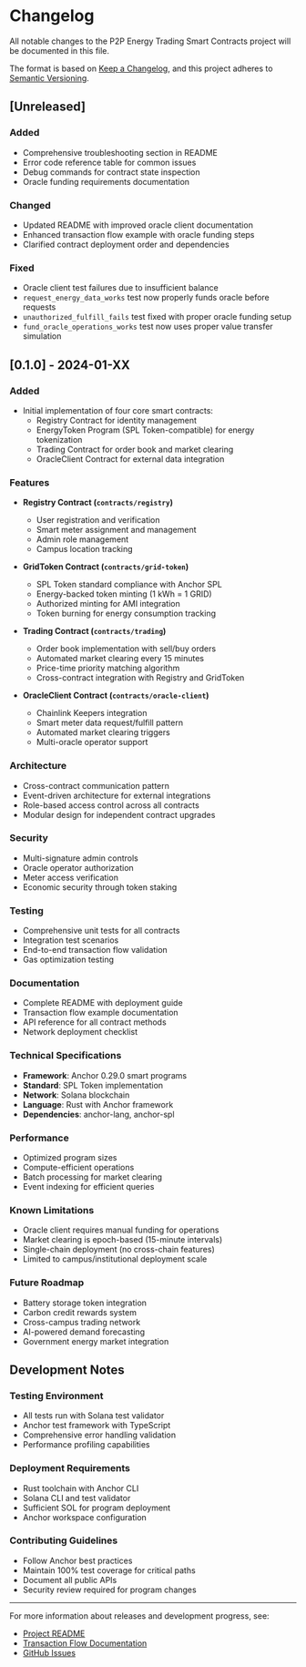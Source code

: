# Changelog

All notable changes to the P2P Energy Trading Smart Contracts project will be documented in this file.

The format is based on [Keep a Changelog](https://keepachangelog.com/en/1.0.0/),
and this project adheres to [Semantic Versioning](https://semver.org/spec/v2.0.0.html).

## [Unreleased]

### Added
- Comprehensive troubleshooting section in README
- Error code reference table for common issues
- Debug commands for contract state inspection
- Oracle funding requirements documentation

### Changed
- Updated README with improved oracle client documentation
- Enhanced transaction flow example with oracle funding steps
- Clarified contract deployment order and dependencies

### Fixed
- Oracle client test failures due to insufficient balance
- `request_energy_data_works` test now properly funds oracle before requests
- `unauthorized_fulfill_fails` test fixed with proper oracle funding setup
- `fund_oracle_operations_works` test now uses proper value transfer simulation

## [0.1.0] - 2024-01-XX

### Added
- Initial implementation of four core smart contracts:
  - Registry Contract for identity management
  - EnergyToken Program (SPL Token-compatible) for energy tokenization
  - Trading Contract for order book and market clearing
  - OracleClient Contract for external data integration

### Features
- **Registry Contract (`contracts/registry`)**
  - User registration and verification
  - Smart meter assignment and management
  - Admin role management
  - Campus location tracking

- **GridToken Contract (`contracts/grid-token`)**
  - SPL Token standard compliance with Anchor SPL
  - Energy-backed token minting (1 kWh = 1 GRID)
  - Authorized minting for AMI integration
  - Token burning for energy consumption tracking

- **Trading Contract (`contracts/trading`)**
  - Order book implementation with sell/buy orders
  - Automated market clearing every 15 minutes
  - Price-time priority matching algorithm
  - Cross-contract integration with Registry and GridToken

- **OracleClient Contract (`contracts/oracle-client`)**
  - Chainlink Keepers integration
  - Smart meter data request/fulfill pattern
  - Automated market clearing triggers
  - Multi-oracle operator support

### Architecture
- Cross-contract communication pattern
- Event-driven architecture for external integrations
- Role-based access control across all contracts
- Modular design for independent contract upgrades

### Security
- Multi-signature admin controls
- Oracle operator authorization
- Meter access verification
- Economic security through token staking

### Testing
- Comprehensive unit tests for all contracts
- Integration test scenarios
- End-to-end transaction flow validation
- Gas optimization testing

### Documentation
- Complete README with deployment guide
- Transaction flow example documentation
- API reference for all contract methods
- Network deployment checklist

### Technical Specifications
- **Framework**: Anchor 0.29.0 smart programs
- **Standard**: SPL Token implementation
- **Network**: Solana blockchain
- **Language**: Rust with Anchor framework
- **Dependencies**: anchor-lang, anchor-spl

### Performance
- Optimized program sizes
- Compute-efficient operations
- Batch processing for market clearing
- Event indexing for efficient queries

### Known Limitations
- Oracle client requires manual funding for operations
- Market clearing is epoch-based (15-minute intervals)
- Single-chain deployment (no cross-chain features)
- Limited to campus/institutional deployment scale

### Future Roadmap
- Battery storage token integration
- Carbon credit rewards system
- Cross-campus trading network
- AI-powered demand forecasting
- Government energy market integration

## Development Notes

### Testing Environment
- All tests run with Solana test validator
- Anchor test framework with TypeScript
- Comprehensive error handling validation
- Performance profiling capabilities

### Deployment Requirements
- Rust toolchain with Anchor CLI
- Solana CLI and test validator
- Sufficient SOL for program deployment
- Anchor workspace configuration

### Contributing Guidelines
- Follow Anchor best practices
- Maintain 100% test coverage for critical paths
- Document all public APIs
- Security review required for program changes

---

For more information about releases and development progress, see:
- [Project README](README.md)
- [Transaction Flow Documentation](docs/transaction-flow-example.md)
- [GitHub Issues](https://github.com/your-repo/issues)
